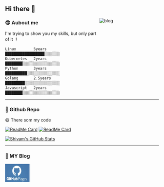 ## Hi there 👋

<img align='right' src="https://chulinx.github.io/img/timg.png" alt=blog width="195" height="195"/>

### 😎  Aubout me 

I'm trying to show you my skills, but only part of it ！


```
Linux        5years     ██████████████████░░░░░░░   
Kubernetes   2years     ████████░░░░░░░░░░░░░░░░░ 
Python       3years     ██████████░░░░░░░░░░░░░░░   
Golang       2.5years   █████████░░░░░░░░░░░░░░░░   
Javascript   2years     ████████░░░░░░░░░░░░░░░░░   
```

<hr>

### 📄  Github Repo

😄  There som my code

[![ReadMe Card](https://github-readme-stats.vercel.app/api/pin/?username=chulinx&repo=ok8s&show_owner=true)](https://github.com/chulinx/ok8s)
[![ReadMe Card](https://github-readme-stats.vercel.app/api/pin/?username=chulinx&repo=vttable&show_owner=true)](https://github.com/chulinx/vttable)

[![Shivam's GitHub Stats](https://github-readme-stats.vercel.app/api?username=chulinx&show_icons=true)](https://github.com/chulinx)

<hr>

### 📓  MY Blog
<a href="https://chulinx.github.io/"><img style="margin: auto;" src="https://raw.githubusercontent.com/chulinx/imgs/master/20201116223130.png" alt=blog width="80" height="60"/></a>
